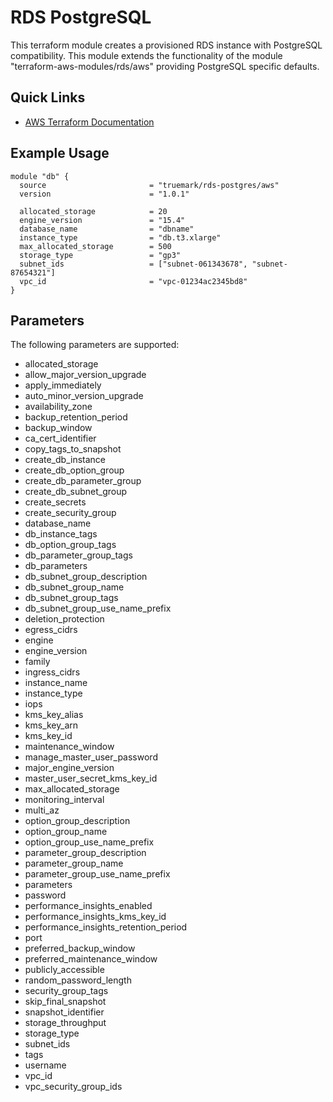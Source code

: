 # RDS PostgreSQL

This terraform module creates a provisioned RDS instance with PostgreSQL compatibility. This module extends the functionality of the module
"terraform-aws-modules/rds/aws" providing PostgreSQL specific defaults.

## Quick Links
 * [AWS Terraform Documentation](https://registry.terraform.io/providers/hashicorp/aws/latest/docs)

## Example Usage
```
module "db" {
  source                       = "truemark/rds-postgres/aws"
  version                      = "1.0.1"

  allocated_storage            = 20
  engine_version               = "15.4"
  database_name                = "dbname"
  instance_type                = "db.t3.xlarge"
  max_allocated_storage        = 500
  storage_type                 = "gp3"
  subnet_ids                   = ["subnet-061343678", "subnet-87654321"]
  vpc_id                       = "vpc-01234ac2345bd8" 
}
```
## Parameters
The following parameters are supported:

* allocated_storage
* allow_major_version_upgrade
* apply_immediately
* auto_minor_version_upgrade
* availability_zone
* backup_retention_period
* backup_window
* ca_cert_identifier
* copy_tags_to_snapshot
* create_db_instance
* create_db_option_group
* create_db_parameter_group
* create_db_subnet_group
* create_secrets
* create_security_group
* database_name
* db_instance_tags
* db_option_group_tags
* db_parameter_group_tags
* db_parameters
* db_subnet_group_description
* db_subnet_group_name
* db_subnet_group_tags
* db_subnet_group_use_name_prefix
* deletion_protection
* egress_cidrs
* engine
* engine_version
* family
* ingress_cidrs
* instance_name
* instance_type
* iops
* kms_key_alias
* kms_key_arn
* kms_key_id
* maintenance_window
* manage_master_user_password
* major_engine_version
* master_user_secret_kms_key_id
* max_allocated_storage
* monitoring_interval
* multi_az
* option_group_description
* option_group_name
* option_group_use_name_prefix
* parameter_group_description
* parameter_group_name
* parameter_group_use_name_prefix
* parameters
* password
* performance_insights_enabled
* performance_insights_kms_key_id
* performance_insights_retention_period
* port
* preferred_backup_window
* preferred_maintenance_window
* publicly_accessible
* random_password_length
* security_group_tags
* skip_final_snapshot
* snapshot_identifier
* storage_throughput
* storage_type
* subnet_ids
* tags
* username
* vpc_id
* vpc_security_group_ids
